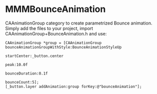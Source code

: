 MMMBounceAnimation
==================

CAAnimationGroup category to create parametrized Bounce animation. Simply add the files to your project, import CAAnimationGroup+BounceAnimation.h and use:

```
CAAnimationGroup *group = [CAAnimationGroup bounceAnimationGroupWithStyle:BounceAnimationStyleUp
                                                                   startCenter:_button.center
                                                                           peak:10.0f
                                                                     bounceDuration:0.1f
                                                                        bounceCount:5];
[_button.layer addAnimation:group forKey:@"bounceAnimation"];
```